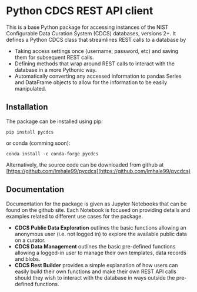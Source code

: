 # Python CDCS REST API client

This is a base Python package for accessing instances of the NIST Configurable Data Curation System (CDCS) databases, versions 2+.  It defines a Python CDCS class that streamlines REST calls to a database by

- Taking access settings once (username, password, etc) and saving them for subsequent REST calls.
- Defining methods that wrap around REST calls to interact with the database in a more Pythonic way.
- Automatically converting any accessed information to pandas Series and DataFrame objects to allow for the information to be easily manipulated.

## Installation

The package can be installed using pip:

    pip install pycdcs

or conda (comming soon):

    conda install -c conda-forge pycdcs

Alternatively, the source code can be downloaded from github at [https://github.com/lmhale99/pycdcs](https://github.com/lmhale99/pycdcs)

## Documentation

Documentation for the package is given as Jupyter Notebooks that can be found on the github site.  Each Notebook is focused on providing details and examples related to different use cases for the package.

- **CDCS Public Data Exploration** outlines the basic functions allowing an anonymous user (i.e. not logged in) to explore the available public data on a curator.
- **CDCS Data Management** outlines the basic pre-defined functions allowing a logged-in user to manage their own templates, data records and blobs.
- **CDCS Rest Builder** provides a simple explanation of how users can easily build their own functions and make their own REST API calls should they wish to interact with the database in ways outside the pre-defined functions.

